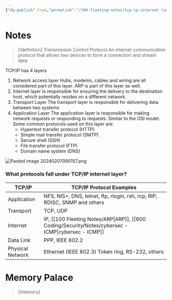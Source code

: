 ```yaml
---
{"dg-publish":true,"permalink":"/100-fleeting-notes/tcp-ip-internet-layer/"}
---
```


# Notes
> [!definition] 
> Transmission Control Protocol
> An internet communication protocol that allows two devices to form a connection and stream data

TCP/IP has 4 layers
1. Network access layer
	Hubs, modems, cables and wiring are all considered part of this layer. ARP is part of this layer as well. 
2. Internet layer
	Is responsible for ensuring the delivery to the destination host, which potentially resides on a different network.
3. Transport Layer
	   The transport layer is responsible for delivering data between two systems
4. Application Layer
	   The application layer is responsible for making network requests or responding to requests. Similar to the OSI model. Some common protocols used on this layer are: 
	- Hypertext transfer protocol (HTTP)
	- Simple mail transfer protocol (SMTP)
	- Secure shell (SSH)
	- File transfer protocol (FTP)
	- Domain name system (DNS)

![Pasted image 20240207090157.png](/img/user/104%20Attachments/Pasted%20image%2020240207090157.png)

### What protocols fall under TCP/IP internet layer?
| **TCP/IP** | **TCP/IP Protocol Examples** |
| ---- | ---- |
| Application | NFS, NIS+, DNS, telnet, ftp, rlogin, rsh, rcp, RIP, RDISC, SNMP and others |
| Transport | TCP, UDP |
| Internet | IP, [[100 Fleeting Notes/ARP\|ARP]], [[600 Coding/Security/Notes/cybersec - ICMP\|cybersec - ICMP]] |
| Data Link | PPP, IEEE 802.2 |
| Physical Network | Ethernet (IEEE 802.3) Token ring, RS-232, others |

# Memory Palace
> [!memory] 
> 